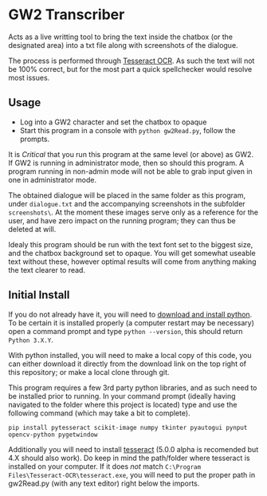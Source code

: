 GW2 Transcriber
==========

Acts as a live writting tool to bring the text inside the chatbox (or the designated area) into a txt file along with screenshots of the dialogue.

The process is performed through [Tesseract OCR](https://github.com/tesseract-ocr/). As such the text will not be 100% correct, but for the most part a quick spellchecker would resolve most issues.

Usage
-----

* Log into a GW2 character and set the chatbox to opaque
* Start this program in a console with `python gw2Read.py`, follow the prompts.

It is *Critical* that you run this program at the same level (or above) as GW2. If GW2 is running in administrator mode, then so should this program. A program running in non-admin mode will not be able to grab input given in one in administrator mode.

The obtained dialogue will be placed in the same folder as this program, under `dialogue.txt` and the accompanying screenshots in the subfolder `screenshots\`. At the moment these images serve only as a reference for the user, and have zero impact on the running program; they can thus be deleted at will.

Idealy this program should be run with the text font set to the biggest size, and the chatbox background set to opaque. You will get somewhat useable text without these, however optimal results will come from anything making the text clearer to read.

Initial Install
------
If you do not already have it, you will need to [download and install python](https://www.python.org/downloads/). To be certain it is installed properly (a computer restart may be necessary) open a command prompt and type `python --version`, this should return `Python 3.X.Y`.

With python installed, you will need to make a local copy of this code, you can either download it directly from the download link on the top right of this repository; or make a local clone through git.

This program requires a few 3rd party python libraries, and as such need to be installed prior to running. In your command prompt (ideally having navigated to the folder where this project is located) type and use the following command (which may take a bit to complete).

```
pip install pytesseract scikit-image numpy tkinter pyautogui pynput opencv-python pygetwindow
```

Additionally you will need to install [tesseract](https://github.com/UB-Mannheim/tesseract/wiki) (5.0.0 alpha is recomended but 4.X should also work). Do keep in mind the path/folder where tesseract is installed on your computer. If it does *not* match `C:\Program Files\Tesseract-OCR\tesseract.exe`, you will need to put the proper path in gw2Read.py (with any text editor) right below the imports.

